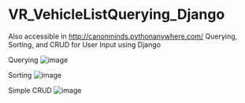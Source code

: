 # VR_VehicleListQuerying_Django
Also accessible in http://canonminds.pythonanywhere.com/
Querying, Sorting, and CRUD for User Input using Django

Querying
![image](https://user-images.githubusercontent.com/52594413/132986111-003f9ca4-9daa-4fba-ab9b-865a59cd72e3.png)

Sorting
![image](https://user-images.githubusercontent.com/52594413/132986148-ee544be2-cf18-4dbc-b802-e2bba96f2b95.png)

Simple CRUD
![image](https://user-images.githubusercontent.com/52594413/132986185-2b2a75c9-bfc1-4a4d-9d11-d53171eaf2af.png)
